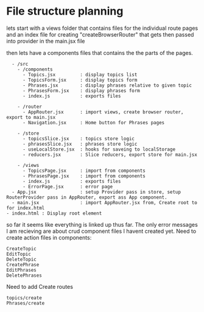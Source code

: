 # File structure planning
lets start with a views folder that contains files for the individual route pages and an index file for creating "createBrowserRouter" that gets then passed into provider in the main.jsx file

then lets have a components files that contains the the parts of the pages.

      - /src
        - /components
          - Topics.jsx         : display topics list
          - TopicsForm.jsx     : display topics form
          - Phrases.jsx        : display phrases relative to given topic
          - PhrasesForm.jsx    : display phrases form
          - index.js           : exports files

        - /router
          - AppRouter.jsx      : import views, create browser router, export to main.jsx
          - Navigation.jsx     : Home button for Phrases pages
        
        - /store
          - topicsSlice.jsx    : topics store logic
          - phrasesSlice.jsx   : phrases store logic
          - useLocalStore.jsx  : hooks for saveing to localStorage
          - reducers.jsx       : Slice reducers, export store for main.jsx

        - /views
          - TopicsPage.jsx     : import from components
          - PhrasesPage.jsx    : import from components
          - index.js           : exports files
          - ErrorPage.jsx      : error page
      - App.jsx                : setup Provider pass in store, setup RouterProvider pass in AppRouter, export ass App component.  
      - main.jsx               : import AppRouter.jsx from, Create root to for index.html
    - index.html : Display root element

so far it seems like everything is linked up thus far. 
The only error messages I am recieving are about crud component files I havent created yet.
Need to create action files in components:

    CreateTopic
    EditTopic 
    DeleteTopic
    CreatePhrase
    EditPhrases
    DeletePhrases

Need to add Create routes

    topics/create
    Phrases/create
